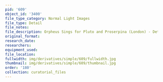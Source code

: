 ```yaml
---
pid: '609'
object_id: '3400'
file_type_category: Normal Light Images
file_type: Detail
file_notes:
file_description: Orpheus Sings for Pluto and Proserpina (London) - Detail 4
original_format:
research_date:
researchers:
equipment_used:
file_location:
fullwidth: img/derivatives/simple/609/fullwidth.jpg
thumbnail: img/derivatives/simple/609/thumbnail.jpg
order: '180'
collection: curatorial_files
---
```

